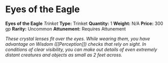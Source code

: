 # Eyes of the Eagle

**Eyes of the Eagle**
_Trinket_
**Type:** Trinket
**Quantity:** 1
**Weight:** N/A
**Price:** 300 gp
**Rarity:** Uncommon
**Attunement:** Requires Attunement

*These crystal lenses fit over the eyes. While wearing them, you have advantage on Wisdom ([[Perception]]) checks that rely on sight. In conditions of clear visibility, you can make out details of even extremely distant creatures and objects as small as 2 feet across.*